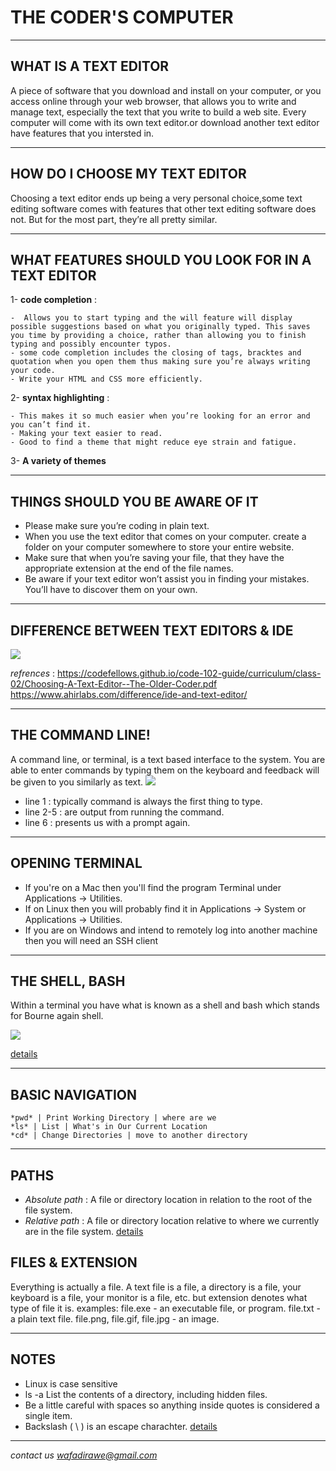 # THE CODER'S COMPUTER

***
## WHAT IS A TEXT EDITOR
A piece of software that you download and install on your computer, or you access online through your web browser, that allows you to write and manage text, especially the text that you write to build a web site. Every computer will come with its own text editor.or download another text editor have features that you intersted in.
***
## HOW DO I CHOOSE MY TEXT EDITOR
Choosing a text editor ends up being a very personal choice,some text editing software comes with features that other text editing
software does not. But for the most part, they’re all pretty similar.
***
## WHAT FEATURES SHOULD YOU LOOK FOR IN A TEXT EDITOR 
1- **code completion** :
```
-  Allows you to start typing and the will feature will display possible suggestions based on what you originally typed. This saves you time by providing a choice, rather than allowing you to finish typing and possibly encounter typos.
- some code completion includes the closing of tags, bracktes and quotation when you open them thus making sure you’re always writing your code.
- Write your HTML and CSS more efficiently.
``` 
2- **syntax highlighting** :
```
- This makes it so much easier when you’re looking for an error and you can’t find it.
- Making your text easier to read.
- Good to find a theme that might reduce eye strain and fatigue.
```
3- **A variety of themes** 

***
## THINGS SHOULD YOU BE AWARE OF IT
- Please make sure you’re coding in plain text.
- When you use the text editor that comes on your computer. create a folder on your computer somewhere to store your entire website.
- Make sure that when you’re saving your file, that they have the appropriate extension at the end of the file names.
- Be aware if your text editor won’t assist you in finding your mistakes. You’ll have to discover them on your own.
***
## DIFFERENCE BETWEEN TEXT EDITORS & IDE
![](https://scontent.famm2-3.fna.fbcdn.net/v/t1.15752-9/147011178_741175119866644_7082464842094351098_n.png?_nc_cat=109&ccb=2&_nc_sid=ae9488&_nc_eui2=AeG7t0tA3qCbC0SW9PaviUn1b0b3GRjc5TxvRvcZGNzlPC9lmyVM_g6HUg1Rv22RK8dUhatpzjKs2dx1L1VcN5qR&_nc_ohc=UGq3j6lldVUAX_kfbiu&_nc_ht=scontent.famm2-3.fna&oh=37946fbeabe65b53d19944c23d91f138&oe=60459396)

*refrences* :
https://codefellows.github.io/code-102-guide/curriculum/class-02/Choosing-A-Text-Editor--The-Older-Coder.pdf 
https://www.ahirlabs.com/difference/ide-and-text-editor/
***
## THE COMMAND LINE!
A command line, or terminal, is a text based interface to the system. You are able to enter commands by typing them on the keyboard and feedback will be given to you similarly as text.
![](https://scontent.famm2-3.fna.fbcdn.net/v/t1.15752-9/146237967_1145707659181566_2648065885110025327_n.png?_nc_cat=100&ccb=2&_nc_sid=ae9488&_nc_eui2=AeE_qnAsT8ptVpZlbWdSQ2fuR2jT5nmuOERHaNPmea44RGZs5pzYXkPXFSqsPXcgysdfKCbijif3YE4lbo3ubXvq&_nc_ohc=tfyETD7AkaAAX-Fpwsp&_nc_ht=scontent.famm2-3.fna&oh=0251ec0aaaace8018843e5214b4ffca8&oe=6045ACDA)
* line 1 : typically command is always the first thing to type.
* line 2-5 : are output from running the command.
* line 6 : presents us with a prompt again.
***
## OPENING TERMINAL
* If you're on a Mac then you'll find the program Terminal under Applications -> Utilities.
* If on Linux then you will probably find it in Applications -> System or Applications -> Utilities.
* If you are on Windows and intend to remotely log into another machine then you will need an SSH client
***
## THE SHELL, BASH
Within a terminal you have what is known as a shell and bash which stands for Bourne again shell.

![](https://scontent.famm2-3.fna.fbcdn.net/v/t1.15752-9/147191824_1107745406359408_6847587987201072109_n.png?_nc_cat=101&ccb=2&_nc_sid=ae9488&_nc_eui2=AeGVxqbw4FCaZ2hU3fdEeUJPmPKlX4M-O4WY8qVfgz47hfiCTke5qHBYG7uEDSgQ8fz1VrgvnyDiJjQypYMUM1uy&_nc_ohc=V3dqGznNCRIAX_7Mw9a&_nc_ht=scontent.famm2-3.fna&oh=c132bc37ae9e258dbbacc0c06a2bc79a&oe=60446328)

[details](https://ryanstutorials.net/linuxtutorial/commandline.php)
***
## BASIC NAVIGATION
```
*pwd* | Print Working Directory | where are we
*ls* | List | What's in Our Current Location
*cd* | Change Directories | move to another directory
```
***
## PATHS
- *Absolute path* : A file or directory location in relation to the root of the file system.
- *Relative path* : A file or directory location relative to where we currently are in the file system.
[details](https://ryanstutorials.net/linuxtutorial/navigation.php)
## FILES & EXTENSION
Everything is actually a file. A text file is a file, a directory is a file, your keyboard is a file, your monitor is a file, etc.
but extension denotes what type of file it is. 
examples:
file.exe - an executable file, or program.
file.txt - a plain text file.
file.png, file.gif, file.jpg - an image.
***
## NOTES
* Linux is case sensitive
* ls -a List the contents of a directory, including hidden files.
* Be a little careful with spaces so anything inside quotes is considered a single item.
* Backslash ( \ ) is an escape charachter.
[details](https://ryanstutorials.net/linuxtutorial/aboutfiles.php)
***
*contact us* *wafadirawe@gmail.com*

